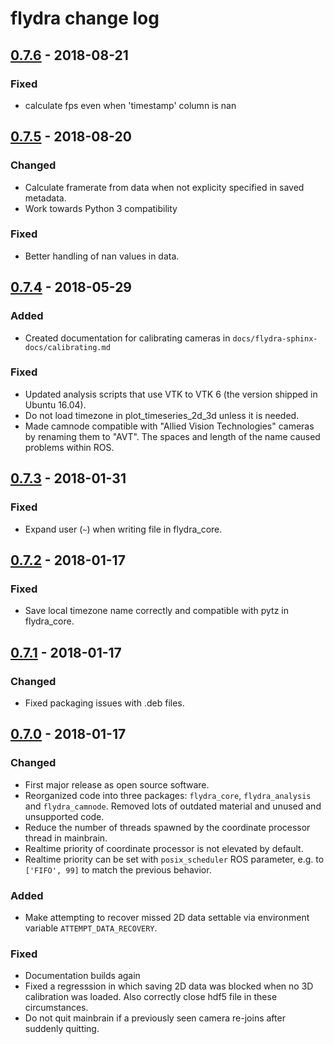# flydra change log

## [0.7.6] - 2018-08-21

### Fixed

* calculate fps even when 'timestamp' column is nan

## [0.7.5] - 2018-08-20

### Changed

* Calculate framerate from data when not explicity specified in saved metadata.
* Work towards Python 3 compatibility

### Fixed

* Better handling of nan values in data.

## [0.7.4] - 2018-05-29

### Added

* Created documentation for calibrating cameras in
  `docs/flydra-sphinx-docs/calibrating.md`

### Fixed

* Updated analysis scripts that use VTK to VTK 6 (the version shipped in
  Ubuntu 16.04).
* Do not load timezone in plot_timeseries_2d_3d unless it is needed.
* Made camnode compatible with "Allied Vision Technologies" cameras by
  renaming them to "AVT". The spaces and length of the name caused problems
  within ROS.

## [0.7.3] - 2018-01-31

### Fixed

* Expand user (`~`) when writing file in flydra_core.

## [0.7.2] - 2018-01-17

### Fixed

* Save local timezone name correctly and compatible with pytz in flydra_core.

## [0.7.1] - 2018-01-17

### Changed

* Fixed packaging issues with .deb files.

## [0.7.0] - 2018-01-17

### Changed

* First major release as open source software.
* Reorganized code into three packages: `flydra_core`, `flydra_analysis` and
  `flydra_camnode`. Removed lots of outdated material and unused and unsupported
  code.
* Reduce the number of threads spawned by the coordinate processor thread in
  mainbrain.
* Realtime priority of coordinate processor is not elevated by default.
* Realtime priority can be set with `posix_scheduler` ROS parameter, e.g. to
  `['FIFO', 99]` to match the previous behavior.

### Added

* Make attempting to recover missed 2D data settable via environment variable
  `ATTEMPT_DATA_RECOVERY`.

### Fixed

* Documentation builds again
* Fixed a regresssion in which saving 2D data was blocked when no 3D calibration
  was loaded. Also correctly close hdf5 file in these circumstances.
* Do not quit mainbrain if a previously seen camera re-joins after suddenly
  quitting.

[0.7.6]: https://github.com/strawlab/flydra/compare/release/0.7.5...release/0.7.6
[0.7.5]: https://github.com/strawlab/flydra/compare/release/0.7.4...release/0.7.5
[0.7.4]: https://github.com/strawlab/flydra/compare/release/0.7.3...release/0.7.4
[0.7.3]: https://github.com/strawlab/flydra/compare/release/0.7.2...release/0.7.3
[0.7.2]: https://github.com/strawlab/flydra/compare/release/0.7.1...release/0.7.2
[0.7.1]: https://github.com/strawlab/flydra/compare/release/0.7.0...release/0.7.1
[0.7.0]: https://github.com/strawlab/flydra/compare/release/0.6.14...release/0.7.0

